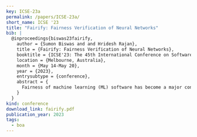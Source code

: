 ```yaml
---
key: ICSE-23a
permalink: /papers/ICSE-23a/
short_name: ICSE '23
title: "Fairify: Fairness Verification of Neural Networks"
bib: |
  @inproceedings{biswas23fairify,
    author = {Sumon Biswas and and Hridesh Rajan},
    title = {Fairify: Fairness Verification of Neural Networks},
    booktitle = {ICSE'23: The 45th International Conference on Software Engineering},
    location = {Melbourne, Australia},
    month = {May 14-May 20},
    year = {2023},
    entrysubtype = {conference},
    abstract = {
      Fairness of machine learning (ML) software has become a major concern in the recent past. Although recent research on testing and improving fairness have demonstrated impact on real-world software, providing fairness guarantee in practice is still lacking. Certification of ML models is challenging because of the complex decision-making process of the models. In this paper, we proposed Fairify, an SMT-based approach to verify individual fairness property in neural network (NN) models. Individual fairness ensures that any two similar individuals get similar treatment irrespective of their protected attributes e.g., race, sex, age. Verifying this fairness property is hard because of the global checking and non-linear computation nodes in NN. We proposed sound approach to make individual fairness verification tractable for the developers. The key idea is that many neurons in the NN always remain inactive when a smaller part of the input domain is considered. So, Fairify leverages whitebox access to the models in production and then apply formal analysis based pruning. Our approach adopts input partitioning and then prunes the NN for each partition to provide fairness certification or counterexample. We leveraged interval arithmetic and activation heuristic of the neurons to perform the pruning as necessary. We evaluated Fairify on 25 real-world neural networks collected from four different sources, and demonstrated the effectiveness, scalability and performance over baseline and closely related work. Fairify is also configurable based on the domain and size of the NN. Our novel formulation of the problem can answer targeted verification queries with relaxations and counterexamples, which have practical implications.
    }
  }
kind: conference
download_link: fairify.pdf
publication_year: 2023
tags:
  - boa
---
```

